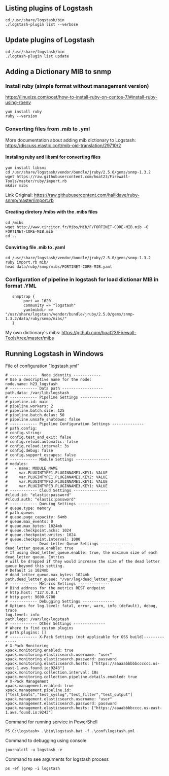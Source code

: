 ## Listing plugins of Logstash 
```
cd /usr/share/logstash/bin
./logstash-plugin list --verbose
```
## Update plugins of Logstash
```
cd /usr/share/logstash/bin
./logtash-plugin list update
```
## Adding a Dictionary MIB to snmp

### Install ruby (simple format without management version) 

https://linuxize.com/post/how-to-install-ruby-on-centos-7/#install-ruby-using-rbenv
```
yum install ruby
ruby --version
```

### Converting files from .mib to .yml
More documentation about adding mib dictionary to Logstash:  https://discuss.elastic.co/t/mib-oid-translation/29710/2
#### Instaling ruby and libsmi for converting files
```
yum install libsmi
cd /usr/share/logstash/vendor/bundle/jruby/2.5.0/gems/snmp-1.3.2
wget https://raw.githubusercontent.com/hoat23/Firewall-Tools/master/ruby/import.rb
mkdir mibs
```
Link Original: https://raw.githubusercontent.com/hallidave/ruby-snmp/master/import.rb
#### Creating diretory /mibs with the .mibs files
```
cd /mibs
wget http://www.circitor.fr/Mibs/Mib/F/FORTINET-CORE-MIB.mib -O FORTINET-CORE-MIB.mib
cd ..
```
#### Convirting file .mib to .yaml
```
cd /usr/share/logstash/vendor/bundle/jruby/2.5.0/gems/snmp-1.3.2
ruby import.rb mib/
head data/ruby/snmp/mibs/FORTINET-CORE-MIB.yaml
```
### Configuration of pipeline in logstash for load dictionar MIB in format .YML

```
   snmptrap {
        port => 1620
        community => "logstash"
        yamlmibdir => "/usr/share/logstash/vendor/bundle/jruby/2.5.0/gems/snmp-1.3.2/data/ruby/snmp/mibs/"
   }
```
My own dictionary's mibs:
https://github.com/hoat23/Firewall-Tools/tree/master/mibs

## Running Logstash in Windows

File of configuration "logstash.yml"

```
# ------------  Node identity ------------
# Use a descriptive name for the node:
node.name: h23_logstash
# ------------ Data path ------------------
path.data: /var/lib/logstash
# ------------ Pipeline Settings --------------
# pipeline.id: main
# pipeline.workers: 2
# pipeline.batch.size: 125
# pipeline.batch.delay: 50
# pipeline.unsafe_shutdown: false
# ------------ Pipeline Configuration Settings --------------
# path.config:
# config.string:
# config.test_and_exit: false
# config.reload.automatic: false
# config.reload.interval: 3s
# config.debug: false
# config.support_escapes: false
# ------------ Module Settings ---------------
# modules:
#   - name: MODULE_NAME
#     var.PLUGINTYPE1.PLUGINNAME1.KEY1: VALUE
#     var.PLUGINTYPE1.PLUGINNAME1.KEY2: VALUE
#     var.PLUGINTYPE2.PLUGINNAME1.KEY1: VALUE
#     var.PLUGINTYPE3.PLUGINNAME3.KEY1: VALUE
# ------------ Cloud Settings ---------------
#cloud.id: "elastic:password"
#cloud.auth: "elastic:password"
# ------------ Queuing Settings --------------
# queue.type: memory
# path.queue:
# queue.page_capacity: 64mb
# queue.max_events: 0
# queue.max_bytes: 1024mb
# queue.checkpoint.acks: 1024
# queue.checkpoint.writes: 1024
# queue.checkpoint.interval: 1000
# ------------ Dead-Letter Queue Settings --------------
dead_letter_queue.enable: true
# If using dead_letter_queue.enable: true, the maximum size of each dead letter queue. Entries
# will be dropped if they would increase the size of the dead letter queue beyond this setting.
# Default is 1024mb
# dead_letter_queue.max_bytes: 1024mb
path.dead_letter_queue: "/var/log/dead_letter_queue"
# ------------ Metrics Settings --------------
# Bind address for the metrics REST endpoint
# http.host: "127.0.0.1"
# http.port: 9600-9700
# ------------ Debugging Settings --------------
# Options for log.level: fatal, error, warn, info (default), debug, trace
log.level: info
path.logs: /var/log/logstash
# ------------ Other Settings --------------
# Where to find custom plugins
# path.plugins: []
# ------------ X-Pack Settings (not applicable for OSS build)--------------
# X-Pack Monitoring
xpack.monitoring.enabled: true
xpack.monitoring.elasticsearch.username: "user"
xpack.monitoring.elasticsearch.password: password
xpack.monitoring.elasticsearch.hosts: ["https://aaaaabbbbbcccccc.us-east-1.aws.found.io:9243"]
xpack.monitoring.collection.interval: 10s
xpack.monitoring.collection.pipeline.details.enabled: true
# X-Pack Management
xpack.management.enabled: true
xpack.management.pipeline.id: ["test_beats","test_syslog","test_filter","test_output"]
xpack.management.elasticsearch.username: "user"
xpack.management.elasticsearch.password: password
xpack.management.elasticsearch.hosts: ["https://aaaabbbbcccc.us-east-1.aws.found.io:9243"]
```

Command for running service in PowerShell

```
PS C:\logstash> .\bin\logstash.bat -f .\conf\logstash.yml
```

Command to debugging using console

```
journalctl -u logstash -e
```

Command to see arguments for logstash process
```
ps -ef |grep -i logstash 
```
